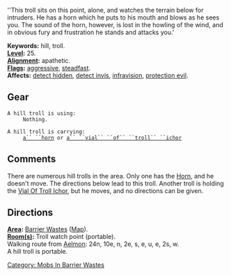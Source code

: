 ''This troll sits on this point, alone, and watches the terrain below
for intruders. He has a horn which he puts to his mouth and blows as he
sees you. The sound of the horn, however, is lost in the howling of the
wind, and in obvious fury and frustration he stands and attacks you.'

**Keywords:** hill, troll.  
**[Level](Level "wikilink"):** 25.  
**[Alignment](Alignment "wikilink"):** apathetic.  
**[Flags](:Category:_Mob_Types "wikilink"):**
[aggressive](Aggressive_Mobs "wikilink"),
[steadfast](Sentinel_Mobs "wikilink").  
**Affects:** [detect hidden](Detect_Hidden "wikilink"), [detect
invis](Detect_Invis "wikilink"), [infravision](Infravision "wikilink"),
[protection evil](Protection_Evil "wikilink").  

## Gear

`A hill troll is using:`  
`     Nothing.`

`A hill troll is carrying:`  
`     `[`a`` ``horn`](Horn "wikilink")` or `[`a`` ``vial`` ``of`` ``troll`` ``ichor`](Vial_Of_Troll_Ichor "wikilink")

## Comments

There are numerous hill trolls in the area. Only one has the
[Horn](Horn "wikilink"), and he doesn't move. The directions below lead
to this troll. Another troll is holding the [Vial Of Troll
Ichor](Vial_Of_Troll_Ichor "wikilink"), but he moves, and no directions
can be given.

## Directions

**[Area](:Category:_Areas "wikilink"):** [Barrier
Wastes](:Category:_Barrier_Wastes "wikilink")
([Map](Barrier_Wastes_Map "wikilink")).  
**[Room(s)](:Category:_Rooms "wikilink"):** Troll watch point
(portable).  
Walking route from [Aelmon](Aelmon "wikilink"): 24n, 10e, n, 2e, s, e,
u, e, 2s, w.  
A hill troll is portable.  

[Category: Mobs In Barrier
Wastes](Category:_Mobs_In_Barrier_Wastes "wikilink")
